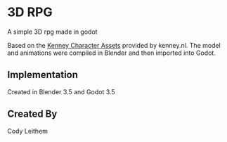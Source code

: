 # 3D RPG

A simple 3D rpg made in godot

Based on the [Kenney Character Assets](https://kenney.itch.io/kenney-character-assets) provided by kenney.nl. The model and animations were compiled in Blender and then imported into Godot.

## Implementation

Created in Blender 3.5 and Godot 3.5

## Created By

Cody Leithem
